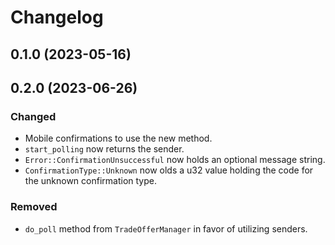 # Changelog

## 0.1.0 (2023-05-16)

## 0.2.0 (2023-06-26)

### Changed
- Mobile confirmations to use the new method.
- `start_polling` now returns the sender.
- `Error::ConfirmationUnsuccessful` now holds an optional message string.
- `ConfirmationType::Unknown` now olds a u32 value holding the code for the unknown confirmation type.

### Removed
- `do_poll` method from `TradeOfferManager` in favor of utilizing senders.